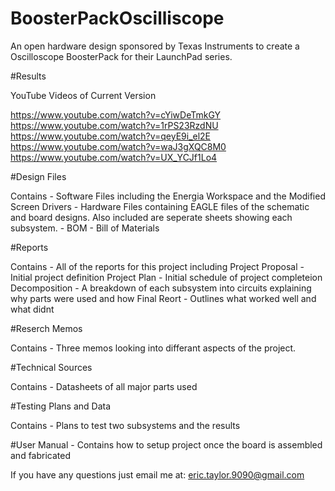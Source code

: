 # BoosterPackOscilliscope
An open hardware design sponsored by Texas Instruments to create a Oscilloscope BoosterPack for their LaunchPad series.

#Results

YouTube Videos of Current Version

https://www.youtube.com/watch?v=cYiwDeTmkGY
https://www.youtube.com/watch?v=1rPS23RzdNU
https://www.youtube.com/watch?v=qeyE9i_el2E
https://www.youtube.com/watch?v=waJ3gXQC8M0
https://www.youtube.com/watch?v=UX_YCJf1Lo4

#Design Files

Contains 
	- Software Files including the Energia Workspace and the Modified Screen Drivers
	- Hardware Files containing EAGLE files of the schematic and board designs. Also included are seperate sheets showing each subsystem.
	- BOM - Bill of Materials

#Reports

Contains
	- All of the reports for this project including
		Project Proposal - Initial project definition 
		Project Plan 	 - Initial schedule of project completeion 
		Decomposition 	 - A breakdown of each subsystem into circuits explaining why parts were used and how
		Final Reort	 - Outlines what worked well and what didnt

#Reserch Memos

Contains
	- Three memos looking into differant aspects of the project.

#Technical Sources

Contains
	- Datasheets of all major parts used

#Testing Plans and Data

Contains
	- Plans to test two subsystems and the results

#User Manual 
	- Contains how to setup project once the board is assembled and fabricated 

If you have any questions just email me at: eric.taylor.9090@gmail.com
		
